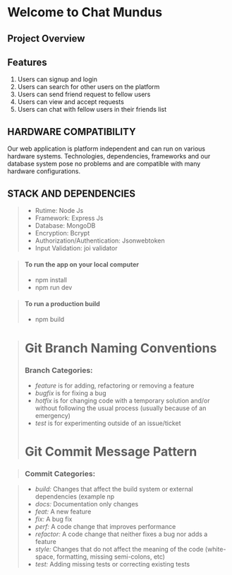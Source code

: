 # Welcome to Chat Mundus

## Project Overview

## Features

1) Users can signup and login
2) Users can search for other users on the platform
3) Users can send friend request to fellow users
4) Users can view and accept requests
5) Users can chat with fellow users in their friends list


## HARDWARE COMPATIBILITY
Our web application is platform independent and can run on various hardware systems. Technologies, dependencies, frameworks and our database system pose no problems and are compatible with many hardware configurations.

## STACK AND DEPENDENCIES
> - Rutime: Node Js
> - Framework: Express Js
> - Database: MongoDB
> - Encryption: Bcrypt
> - Authorization/Authentication: Jsonwebtoken
> - Input Validation: joi validator

> #### To run the app on your local computer
>
> - npm install
> - npm run dev

> #### To run a production build
>
> - npm build

> # Git Branch Naming Conventions
>
> ### Branch Categories:
>
> - _feature_ is for adding, refactoring or removing a feature
> - _bugfix_ is for fixing a bug
> - _hotfix_ is for changing code with a temporary solution and/or without following the usual process (usually because of an emergency)
> - _test_ is for experimenting outside of an issue/ticket
>
> # Git Commit Message Pattern

> ### Commit Categories:

> - _build:_ Changes that affect the build system or external dependencies (example np
> - _docs:_ Documentation only changes
> - _feat:_ A new feature
> - _fix:_ A bug fix
> - _perf:_ A code change that improves performance
> - _refactor:_ A code change that neither fixes a bug nor adds a feature
> - _style:_ Changes that do not affect the meaning of the code (white-space, formatting, missing semi-colons, etc)
> - _test:_ Adding missing tests or correcting existing tests